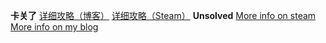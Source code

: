 **卡关了**
[详细攻略（博客）](https://blog.chrxw.com/index.php/archives/2018/11/08/43.html)
[详细攻略（Steam）](https://steamcommunity.com/sharedfiles/filedetails/?id=1559597893)
**Unsolved**
[More info on steam](https://steamcommunity.com/sharedfiles/filedetails/?id=1559597893)
[More info on my blog](https://blog.chrxw.com/index.php/archives/2018/11/08/43.html)